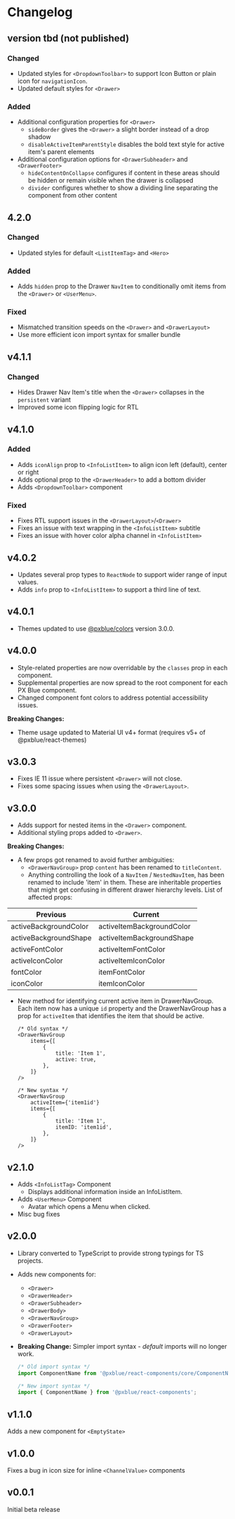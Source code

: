# Changelog

## version tbd (not published)

### Changed

-   Updated styles for `<DropdownToolbar>` to support Icon Button or plain icon for `navigationIcon`.
-   Updated default styles for `<Drawer>`

### Added
-   Additional configuration properties for `<Drawer>`
    -   `sideBorder` gives the `<Drawer>` a slight border instead of a drop shadow
    -   `disableActiveItemParentStyle` disables the bold text style for active item's parent elements
-   Additional configuration options for `<DrawerSubheader>` and `<DrawerFooter>`
    -   `hideContentOnCollapse` configures if content in these areas should be hidden or remain visible when the drawer is collapsed
    -   `divider` configures whether to show a dividing line separating the component from other content

## 4.2.0

### Changed

-   Updated styles for default `<ListItemTag>` and `<Hero>`

### Added

-   Adds `hidden` prop to the Drawer `NavItem` to conditionally omit items from the `<Drawer>` or `<UserMenu>`.

### Fixed

-   Mismatched transition speeds on the `<Drawer>` and `<DrawerLayout>`
-   Use more efficient icon import syntax for smaller bundle

## v4.1.1

### Changed

-   Hides Drawer Nav Item's title when the `<Drawer>` collapses in the `persistent` variant
-   Improved some icon flipping logic for RTL

## v4.1.0

### Added

-   Adds `iconAlign` prop to `<InfoListItem>` to align icon left (default), center or right
-   Adds optional prop to the `<DrawerHeader>` to add a bottom divider
-   Adds `<DropdownToolbar>` component

### Fixed

-   Fixes RTL support issues in the `<DrawerLayout>`/`<Drawer>`
-   Fixes an issue with text wrapping in the `<InfoListItem>` subtitle
-   Fixes an issue with hover color alpha channel in `<InfoListItem>`

## v4.0.2

-   Updates several prop types to `ReactNode` to support wider range of input values.
-   Adds `info` prop to `<InfoListItem>` to support a third line of text.

## v4.0.1

-   Themes updated to use [@pxblue/colors](https://www.npmjs.com/package/@pxblue/colors) version 3.0.0.

## v4.0.0

-   Style-related properties are now overridable by the `classes` prop in each component.
-   Supplemental properties are now spread to the root component for each PX Blue component.
-   Changed component font colors to address potential accessibility issues.

**Breaking Changes:**

-   Theme usage updated to Material UI v4+ format (requires v5+ of @pxblue/react-themes)

## v3.0.3

-   Fixes IE 11 issue where persistent `<Drawer>` will not close.
-   Fixes some spacing issues when using the `<DrawerLayout>`.

## v3.0.0

-   Adds support for nested items in the `<Drawer>` component.
-   Additional styling props added to `<Drawer>`.

**Breaking Changes:**

-   A few props got renamed to avoid further ambiguities:
    -   `<DrawerNavGroup>` prop `content` has been renamed to `titleContent`.
    -   Anything controlling the look of a `NavItem` / `NestedNavItem`, has been renamed to include 'item' in them. These are inheritable properties that might get confusing in different drawer hierarchy levels. List of affected props:

| Previous              | Current                   |
| --------------------- | ------------------------- |
| activeBackgroundColor | activeItemBackgroundColor |
| activeBackgroundShape | activeItemBackgroundShape |
| activeFontColor       | activeItemFontColor       |
| activeIconColor       | activeItemIconColor       |
| fontColor             | itemFontColor             |
| iconColor             | itemIconColor             |

-   New method for identifying current active item in DrawerNavGroup. Each item now has a unique `id` property and the DrawerNavGroup has a prop for `activeItem` that identifies the item that should be active.

    ```tsx
    /* Old syntax */
    <DrawerNavGroup
        items={[
            {
                title: 'Item 1',
                active: true,
            },
        ]}
    />

    /* New syntax */
    <DrawerNavGroup
      	activeItem={'item1id'}
        items={[
            {
                title: 'Item 1',
              	itemID: 'item1id',
            },
        ]}
    />
    ```

## v2.1.0

-   Adds `<InfoListTag>` Component
    -   Displays additional information inside an InfoListItem.
-   Adds `<UserMenu>` Component
    -   Avatar which opens a Menu when clicked.
-   Misc bug fixes

## v2.0.0

-   Library converted to TypeScript to provide strong typings for TS projects.
-   Adds new components for:
    -   `<Drawer>`
    -   `<DrawerHeader>`
    -   `<DrawerSubheader>`
    -   `<DrawerBody>`
    -   `<DrawerNavGroup>`
    -   `<DrawerFooter>`
    -   `<DrawerLayout>`
-   **Breaking Change:** Simpler import syntax - _default_ imports will no longer work.

    ```typescript
    /* Old import syntax */
    import ComponentName from '@pxblue/react-components/core/ComponentName';

    /* New import syntax */
    import { ComponentName } from '@pxblue/react-components';
    ```

## v1.1.0

Adds a new component for `<EmptyState>`

## v1.0.0

Fixes a bug in icon size for inline `<ChannelValue>` components

## v0.0.1

Initial beta release
